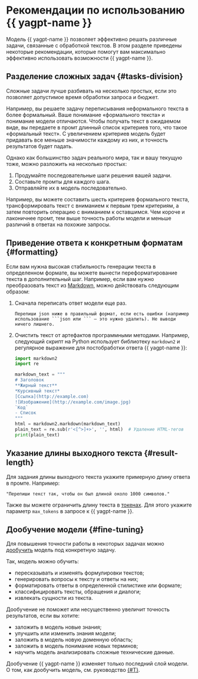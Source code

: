 # Рекомендации по использованию {{ yagpt-name }}

Модель {{ yagpt-name }} позволяет эффективно решать различные задачи, связанные с обработкой текстов. В этом разделе приведены некоторые рекомендации, которые помогут вам максимально эффективно использовать возможности {{ yagpt-name }}.

## Разделение сложных задач {#tasks-division}

Сложные задачи лучше разбивать на несколько простых, если это позволяет допустимое время обработки запроса и бюджет.

Например, вы решаете задачу переписывания неформального текста в более формальный. Ваше понимание «формального текста» и понимание модели отличаются. Чтобы получать текст в ожидаемом виде, вы передаете в промт длинный список критериев того, что такое «формальный текст». С увеличением критериев модель будет придавать все меньше значимости каждому из них, и точность результатов будет падать.

Однако как большинство задач реального мира, так и вашу текущую тоже, можно разложить на несколько простых:

1. Продумайте последовательные шаги решения вашей задачи.
1. Составьте промты для каждого шага.
1. Отправляйте их в модель последовательно.

Например, вы можете составить шесть критериев формального текста, трансформировать текст с вниманием к первым трем критериям, а затем повторить операцию с вниманием к оставшимся. Чем короче и лаконичнее промт, тем выше точность работы модели и меньше различий в ответах на похожие запросы.

## Приведение ответа к конкретным форматам {#formatting}

Если вам нужна высокая стабильность генерации текста в определенном формате, вы можете вынести переформатирование текста в дополнительный шаг. Например, если вам нужно преобразовать текст из [Markdown](https://ru.wikipedia.org/wiki/Markdown), можно действовать следующим образом:

1. Сначала переписать ответ модели еще раз.

   ```text
   Перепиши json ниже в правильный формат, если есть ошибки (например использование ```json или ``` — это нужно удалить). Не выводи ничего лишнего.
   ```

1. Очистить текст от артефактов программными методами.
Например, следующий скрипт на Python использует библиотеку `markdown2` и регулярное выражение для постобработки ответа {{ yagpt-name }}:

   ```python
   import markdown2
   import re

   markdown_text = """
   # Заголовок
   **Жирный текст**
   *Курсивный текст*
   [Ссылка](http://example.com)
   ![Изображение](http://example.com/image.jpg)
   `Код`
   - Список
   """
   html = markdown2.markdown(markdown_text)
   plain_text = re.sub(r'<[^>]+>', '', html)  # Удаление HTML-тегов
   print(plain_text)
   ```

## Указание длины выходного текста {#result-length}

Для задания длины выходного текста укажите примерную длину ответа в промте. Например:

```text
"Перепиши текст так, чтобы он был длиной около 1000 символов."
```

Также вы можете ограничить длину текста в [токенах](../concepts/yandexgpt/tokens.md). Для этого укажите параметр `max_tokens` в запросе к {{ yagpt-name }}.

## Дообучение модели {#fine-tuning}

Для повышения точности работы в некоторых задачах можно [дообучить](../../datasphere/concepts/models/foundation-models.md) модель под конкретную задачу.

Так, модель можно обучить:
* пересказывать и изменять формулировки текстов;
* генерировать вопросы к тексту и ответы на них;
* форматировать ответы в определенной стилистике или формате;
* классифицировать тексты, обращения и диалоги;
* извлекать сущности из текста.

Дообучение не поможет или несущественно увеличит точность результатов, если вы хотите:
* заложить в модель новые знания;
* улучшить или изменить знания модели;
* заложить в модель новую доменную область;
* заложить в модель понимание новых терминов;
* научить модель анализировать сложные технические данные.

Дообучение {{ yagpt-name }} изменяет только последний слой модели. О том, как дообучить модель, см. руководство [{#T}](../tutorials/yagpt-tuning.md).